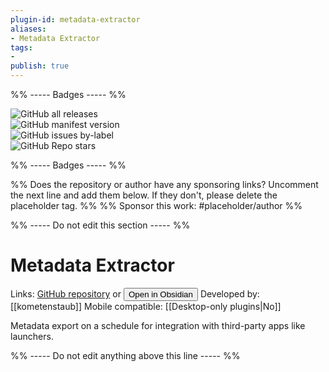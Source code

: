 ```yaml
---
plugin-id: metadata-extractor
aliases:
- Metadata Extractor
tags: 
- 
publish: true
---
```


%% ----- Badges ----- %%

![GitHub all releases](https://img.shields.io/github/downloads/kometenstaub/metadata-extractor/total?color=573E7A&logo=github&style=for-the-badge)   
![GitHub manifest version](https://img.shields.io/github/manifest-json/v/kometenstaub/metadata-extractor?color=573E7A&logo=github&style=for-the-badge)   
![GitHub issues by-label](https://img.shields.io/github/issues/kometenstaub/metadata-extractor/help%20wanted?color=573E7A&logo=github&style=for-the-badge)   
![GitHub Repo stars](https://img.shields.io/github/stars/kometenstaub/metadata-extractor?color=573E7A&logo=github&style=for-the-badge)

%% ----- Badges ----- %%

%% Does the repository or author have any sponsoring links? Uncomment the next line and add them below. If they don't, please delete the placeholder tag. %%
%% Sponsor this work: #placeholder/author %%

%% ----- Do not edit this section ----- %%

# Metadata Extractor

Links: [GitHub repository](https://github.com/kometenstaub/metadata-extractor) or [<button id=HH>Open in Obsidian</button>](obsidian://goto-plugin?id=metadata-extractor)
Developed by: [[kometenstaub]]
Mobile compatible: [[Desktop-only plugins|No]]

Metadata export on a schedule for integration with third-party apps like launchers.

%% ----- Do not edit anything above this line ----- %% 
